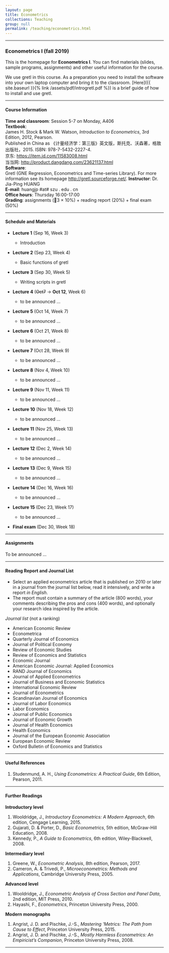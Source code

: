 ```yaml
---
layout: page
title: Econometrics
collections: Teaching
group: null
permalink: /teaching/econometrics.html
---
```


---
### Econometrics I (fall 2019)

This is the homepage for **Econometrics I**. You can find materials (slides, sample programs, assignments) and other useful information for the course.

We use gretl in this course. As a preparation you need to install the software into your own laptop computer and bring it to the classroom. [Here]({{ site.baseurl }}{% link /assets/pdf/introgretl.pdf %}) is a brief guide of how to install and use gretl.

---
#### Course Information

**Time and classroom**: Session 5-7 on Monday, A406    
**Textbook**:   
James H. Stock & Mark W. Watson, *Introduction to Econometrics*, 3rd Edition, 2012, Pearson.   
Published in China as 《计量经济学：第三版》英文版，斯托克、沃森著，格致出版社，2015. ISBN: 978-7-5432-2227-4.    
京东: <https://item.jd.com/11583008.html>   
当当网: <http://product.dangdang.com/23621137.html>    
**Software**:   
Gretl (GNE Regression, Econometrics and Time-series Library). For more information see its homepage <http://gretl.sourceforge.net/>.
**Instructor**: Dr. Jia-Ping HUANG   
**E-mail**: huangjp #at# szu . edu . cn  
**Office hours**: Thursday 16:00-17:00      
**Grading**: assignments (3 &times; 10%) + reading report (20%) + final exam (50%)

---
#### Schedule and Materials

* **Lecture 1** (Sep 16, Week 3)
  - Introduction   

* **Lecture 2** (Sep 23, Week 4)
  - Basic functions of gretl   

* **Lecture 3** (Sep 30, Week 5)
  - Writing scripts in gretl   

* **Lecture 4** (~~Oct7~~ &#8594; **Oct 12**, Week 6)
  - to be announced ...   

* **Lecture 5** (Oct 14, Week 7)
  - to be announced ...   

* **Lecture 6** (Oct 21, Week 8)
  - to be announced ...   

* **Lecture 7** (Oct 28, Week 9)
  - to be announced ...   

* **Lecture 8** (Nov 4, Week 10)
  - to be announced ...   

* **Lecture 9** (Nov 11, Week 11)
  - to be announced ...   

* **Lecture 10** (Nov 18, Week 12)
  - to be announced ...   

* **Lecture 11** (Nov 25, Week 13)
  - to be announced ...   

* **Lecture 12** (Dec 2, Week 14)
  - to be announced ...   

* **Lecture 13** (Dec 9, Week 15)
  - to be announced ...   

* **Lecture 14** (Dec 16, Week 16)
  - to be announced ...   

* **Lecture 15** (Dec 23, Week 17)
  - to be announced ...   

* **Final exam** (Dec 30, Week 18)


---
#### Assignments

To be announced ...


---
#### Reading Report and Journal List

* Select an applied econometrics article that is published on 2010 or later in a journal from the journal list below, read it intensively, and write a report *in English*.
* The report must contain a summary of the article (800 words), your comments describing the pros and cons (400 words), and optionally your research idea inspired by the article.

*Journal list* (not a ranking)

* American Economic Review
* Econometrica
* Quarterly Journal of Economics
* Journal of Political Economy
* Review of Economic Studies
* Review of Economics and Statistics
* Economic Journal
* American Economic Journal: Applied Economics
* RAND Journal of Economics
* Journal of Applied Econometrics
* Journal of Business and Economic Statistics
* International Economic Review
* Journal of Econometrics
* Scandinavian Journal of Economics
* Journal of Labor Economics
* Labor Economics
* Journal of Public Economics
* Journal of Economic Growth
* Journal of Health Economics
* Health Economics
* Journal of the European Economic Association
* European Economic Review
* Oxford Bulletin of Economics and Statistics

---
#### Useful References

1. Studenmund, A. H., *Using Econometrics: A Practical Guide*, 6th Edition, Pearson, 2011.

---
#### Further Readings

**Introductory level**

1. Wooldridge, J., *Introductory Econometrics: A Modern Approach*, 6th edition, Cengage Learning, 2015.
2. Gujarati, D. & Porter, D., *Basic Econometrics*, 5th edition, McGraw-Hill Education, 2008.
3. Kennedy, P., *A Guide to Econometrics*, 6th edition, Wiley-Blackwell, 2008.

**Intermediary level**

1. Greene, W., *Econometric Analysis*, 8th edition, Pearson, 2017.
2. Cameron, A. & Trivedi, P., *Microeconometrics: Methods and Applications*, Cambridge University Press, 2005.

**Advanced level**

1. Wooldridge, J., *Econometric Analysis of Cross Section and Panel Data*, 2nd edition, MIT Press, 2010.
2. Hayashi, F., *Econometrics*, Princeton University Press, 2000.

**Modern monographs**

1. Angrist, J. D. and Pischke, J.-S., *Mastering 'Metrics: The Path from Cause to Effect*, Princeton University Press, 2015.
2. Angrist, J. D. and Pischke, J.-S., *Mostly Harmless Econometrics: An Empiricist’s Companion*, Princeton University Press, 2008.

---
